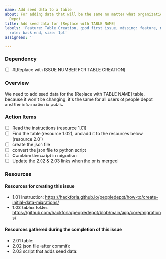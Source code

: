 ```yaml
---
name: Add seed data to a table
about: For adding data that will be the same no matter what organization uses People
  Depot
title: Add seed data for [Replace with TABLE NAME]
labels: 'Feature: Table Creation, good first issue, missing: feature, missing: stakeholder,
  role: back end, size: 1pt'
assignees: ''

---
```


### Dependency
- [ ] #[Replace with ISSUE NUMBER FOR TABLE CREATION]

### Overview

We need to add seed data for the [Replace with TABLE NAME] table, because it won't be changing, it's the same for all users of people depot and the information is public

### Action Items
- [ ] Read the instructions (resource 1.01)
- [ ] Find the table (resource 1.02), and add it to the resources below (resource 2.01)
- [ ] create the json file
- [ ] convert the json file to python script
- [ ] Combine the script in migration
- [ ] Update the 2.02  & 2.03 links when the pr is merged

### Resources
#### Resources for creating this issue
- 1.01 Instruction: https://hackforla.github.io/peopledepot/how-to/create-initial-data-migrations/
- 1.02 tables folder: https://github.com/hackforla/peopledepot/blob/main/app/core/migrations/

#### Resources gathered during the completion of this issue
- 2.01 table: 
- 2.02 json file (after commit): 
- 2.03 script that adds seed data:
